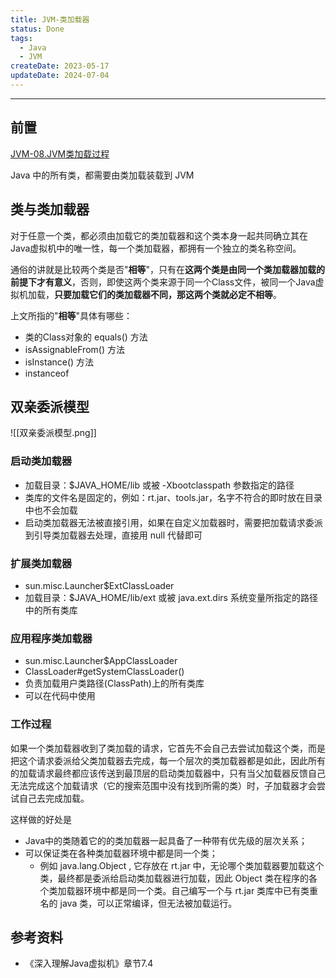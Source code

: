```yaml
---
title: JVM-类加载器
status: Done
tags:
  - Java
  - JVM
createDate: 2023-05-17
updateDate: 2024-07-04
---
```


---

## 前置

[JVM-08.JVM类加载过程](JVM-08.JVM类加载过程.md)

Java 中的所有类，都需要由类加载装载到 JVM 

## 类与类加载器

对于任意一个类，都必须由加载它的类加载器和这个类本身一起共同确立其在Java虚拟机中的唯一性，每一个类加载器，都拥有一个独立的类名称空间。

通俗的讲就是比较两个类是否"**相等**"，只有在**这两个类是由同一个类加载器加载的前提下才有意义**，否则，即使这两个类来源于同一个Class文件，被同一个Java虚拟机加载，**只要加载它们的类加载器不同，那这两个类就必定不相等**。

上文所指的"**相等**"具体有哪些：

- 类的Class对象的 equals() 方法
- isAssignableFrom() 方法
- isInstance() 方法
- instanceof

## 双亲委派模型

![[双亲委派模型.png]]


### 启动类加载器

- 加载目录：$JAVA_HOME/lib 或被 -Xbootclasspath 参数指定的路径
- 类库的文件名是固定的，例如：rt.jar、tools.jar，名字不符合的即时放在目录中也不会加载
- 启动类加载器无法被直接引用，如果在自定义加载器时，需要把加载请求委派到引导类加载器去处理，直接用 null 代替即可

### 扩展类加载器

- sun.misc.Launcher$ExtClassLoader
- 加载目录：$JAVA_HOME/lib/ext 或被 java.ext.dirs 系统变量所指定的路径中的所有类库

### 应用程序类加载器

- sun.misc.Launcher$AppClassLoader
- ClassLoader#getSystemClassLoader()
- 负责加载用户类路径(ClassPath)上的所有类库
- 可以在代码中使用

### 工作过程

如果一个类加载器收到了类加载的请求，它首先不会自己去尝试加载这个类，而是把这个请求委派给父类加载器去完成，每一个层次的类加载器都是如此，因此所有的加载请求最终都应该传送到最顶层的启动类加载器中，只有当父加载器反馈自己无法完成这个加载请求（它的搜索范围中没有找到所需的类）时，子加载器才会尝试自己去完成加载。

这样做的好处是

- Java中的类随着它的的类加载器一起具备了一种带有优先级的层次关系；
- 可以保证类在各种类加载器环境中都是同一个类；
    - 例如 java.lang.Object , 它存放在 rt.jar 中，无论哪个类加载器要加载这个类，最终都是委派给启动类加载器进行加载，因此 Object 类在程序的各个类加载器环境中都是同一个类。自己编写一个与 rt.jar 类库中已有类重名的 java 类，可以正常编译，但无法被加载运行。

## 参考资料

- 《深入理解Java虚拟机》章节7.4

